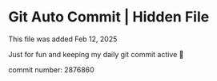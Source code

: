 # Git Auto Commit | Hidden File

This file was added Feb 12, 2025

Just for fun and keeping my daily git commit active 🤪

commit number: 2876860
